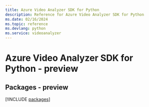 ```yaml
---
title: Azure Video Analyzer SDK for Python
description: Reference for Azure Video Analyzer SDK for Python
ms.date: 02/16/2024
ms.topic: reference
ms.devlang: python
ms.service: videoanalyzer
---
```

# Azure Video Analyzer SDK for Python - preview
## Packages - preview
[!INCLUDE [packages](video-analyzer-index.md)]